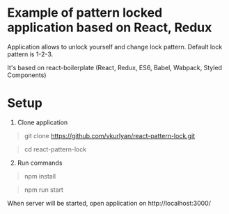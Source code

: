 # Example of pattern locked application based on React, Redux

Application allows to unlock yourself and change lock pattern. Default lock pattern is 1-2-3.

It's based on react-boilerplate (React, Redux, ES6, Babel, Wabpack, Styled Components)

# Setup
1) Clone application

> git clone https://github.com/vkurlyan/react-pattern-lock.git

> cd react-pattern-lock

2) Run commands

> npm install

> npm run start

When server will be started, open application on http://localhost:3000/

